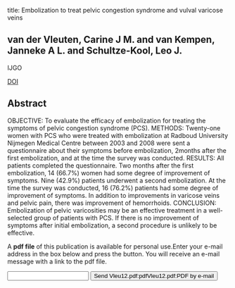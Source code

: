 title: Embolization to treat pelvic congestion syndrome and vulval varicose veins

## van der Vleuten, Carine J M. and van Kempen, Janneke A L. and Schultze-Kool, Leo J.
IJGO

<a href="https://doi.org/10.1016/j.ijgo.2012.04.021">DOI</a>

## Abstract
OBJECTIVE: To evaluate the efficacy of embolization for treating the symptoms of pelvic congestion syndrome (PCS). METHODS: Twenty-one women with PCS who were treated with embolization at Radboud University Nijmegen Medical Centre between 2003 and 2008 were sent a questionnaire about their symptoms before embolization, 2months after the first embolization, and at the time the survey was conducted. RESULTS: All patients completed the questionnaire. Two months after the first embolization, 14 (66.7%) women had some degree of improvement of symptoms. Nine (42.9%) patients underwent a second embolization. At the time the survey was conducted, 16 (76.2%) patients had some degree of improvement of symptoms. In addition to improvements in varicose veins and pelvic pain, there was improvement of hemorrhoids. CONCLUSION: Embolization of pelvic varicosities may be an effective treatment in a well-selected group of patients with PCS. If there is no improvement of symptoms after initial embolization, a second procedure is unlikely to be effective.

A <b>pdf file</b> of this publication is available for personal use.Enter your e-mail address in the box below and press the button. You will receive an e-mail message with a link to the pdf file.
<form action="sender.php">  <input type="text" name="email">  <input type="submit" value="Send Vleu12.pdf:pdfVleu12.pdf:PDF by e-mail"></form>